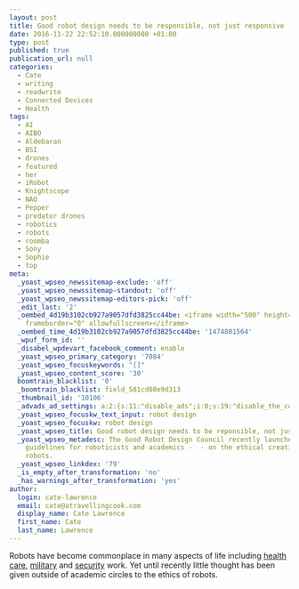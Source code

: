 ```yaml
---
layout: post
title: Good robot design needs to be responsible, not just responsive
date: 2016-11-22 22:52:10.000000000 +01:00
type: post
published: true
publication_url: null
categories:
  - Cate
  - writing
  - readwrite
  - Connected Devices
  - Health
tags:
  - AI
  - AIBO
  - Aldebaran
  - BSI
  - drones
  - featured
  - her
  - iRobot
  - Knightscope
  - NAO
  - Pepper
  - predator drones
  - robotics
  - robots
  - roomba
  - Sony
  - Sophie
  - top
meta:
  _yoast_wpseo_newssitemap-exclude: 'off'
  _yoast_wpseo_newssitemap-standout: 'off'
  _yoast_wpseo_newssitemap-editors-pick: 'off'
  _edit_last: '2'
  _oembed_4d19b3102cb927a9057dfd3825cc44be: <iframe width="500" height="281" src="https://www.youtube.com/embed/SJ2n0wlioGg?feature=oembed"
    frameborder="0" allowfullscreen></iframe>
  _oembed_time_4d19b3102cb927a9057dfd3825cc44be: '1474801564'
  _wpuf_form_id: ''
  _disabel_wpdevart_facebook_comment: enable
  _yoast_wpseo_primary_category: '7084'
  _yoast_wpseo_focuskeywords: "[]"
  _yoast_wpseo_content_score: '30'
  boomtrain_blacklist: '0'
  _boomtrain_blacklist: field_581cd80e9d313
  _thumbnail_id: '10106'
  _advads_ad_settings: a:2:{s:11:"disable_ads";i:0;s:19:"disable_the_content";i:0;}
  _yoast_wpseo_focuskw_text_input: robot design
  _yoast_wpseo_focuskw: robot design
  _yoast_wpseo_title: Good robot design needs to be reponsible, not just responsive
  _yoast_wpseo_metadesc: The Good Robot Design Council recently launched with its
    guidelines for roboticists and academics -  - on the ethical creation and use of
    robots.
  _yoast_wpseo_linkdex: '79'
  _is_empty_after_transformation: 'no'
  _has_warnings_after_transformation: 'yes'
author:
  login: cate-lawrence
  email: cate@atravellingcook.com
  display_name: Cate Lawrence
  first_name: Cate
  last_name: Lawrence
---
```


Robots have become commonplace in many aspects of life including [health
care](https://readwrite.com/2016/04/24/robots-replacing-humans-in-customer-care-pr1/),
[military](https://www.theguardian.com/world/2016/aug/06/drones-playbook-white-house-nsc-obama-clinton-trump) and [security](https://readwrite.com/2016/09/02/robots-replace-us-dangerous-jobs-pl4/) work.
Yet until recently little thought has been given outside of academic
circles to the ethics of robots.
